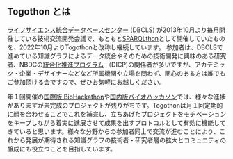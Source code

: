 ## Togothon とは
[ライフサイエンス統合データベースセンター](https://dbcls.rois.ac.jp/) (DBCLS) が2013年10月より毎月開催している技術交流開発会議で、もともと[SPARQLthon](https://wiki.lifesciencedb.jp/mw/SPARQLthon)として開催していたものを、2022年10月よりTogothonと改称し継続しています。
参加者は、DBCLSで進めている知識グラフによるデータ統合やそのための技術開発に興味のある研究者、NBDCの[統合化推進プログラム](https://biosciencedbc.jp/funding/program/dicp/) （DICP)の関係者が多いですが、アカデミック・企業・デザイナーなどなど所属機関や立場を問わず、関心のある方は誰でもご参加頂ける会ですので、ぜひお気軽にお越しください。

年１回開催の[国際版 BioHackathon](http://biohackathon.org/)や[国内版バイオハッカソン](http://wiki.lifesciencedb.jp/mw/%E5%9B%BD%E5%86%85%E7%89%88BH)では、様々な進捗がありますが未完成のプロジェクトが残りがちです。Togothonは月１回定期的に顔を合わせることでこれを補完し、立ちあげたプロジェクトをモチベーションをキープしながら着実に進展させて成果を出すプロトコルとして有効に機能してきていると思います。様々な分野からの参加者同士で交流が進むことにより、これから発展が期待される知識グラフの技術者・研究者層の拡大とコミュニティの醸成にも役立つことを目指しています。
